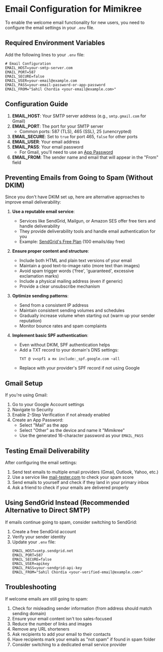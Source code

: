 # Email Configuration for Mimikree

To enable the welcome email functionality for new users, you need to configure the email settings in your `.env` file.

## Required Environment Variables

Add the following lines to your `.env` file:

```
# Email Configuration
EMAIL_HOST=your-smtp-server.com
EMAIL_PORT=587
EMAIL_SECURE=false
EMAIL_USER=your-email@example.com
EMAIL_PASS=your-email-password-or-app-password
EMAIL_FROM="Sahil Chordia <your-email@example.com>"
```

## Configuration Guide

1. **EMAIL_HOST**: Your SMTP server address (e.g., `smtp.gmail.com` for Gmail)
2. **EMAIL_PORT**: The port for your SMTP server
   - Common ports: 587 (TLS), 465 (SSL), 25 (unencrypted)
3. **EMAIL_SECURE**: Set to `true` for port 465, `false` for other ports
4. **EMAIL_USER**: Your email address
5. **EMAIL_PASS**: Your email password
   - For Gmail, you'll need to use an [App Password](https://support.google.com/accounts/answer/185833?hl=en)
6. **EMAIL_FROM**: The sender name and email that will appear in the "From" field

## Preventing Emails from Going to Spam (Without DKIM)

Since you don't have DKIM set up, here are alternative approaches to improve email deliverability:

1. **Use a reputable email service**:
   - Services like SendGrid, Mailgun, or Amazon SES offer free tiers and handle deliverability
   - They provide deliverability tools and handle email authentication for you
   - Example: [SendGrid's Free Plan](https://sendgrid.com/solutions/email-api/) (100 emails/day free)

2. **Ensure proper content and structure**:
   - Include both HTML and plain text versions of your email
   - Maintain a good text-to-image ratio (more text than images)
   - Avoid spam trigger words ('free', 'guaranteed', excessive exclamation marks)
   - Include a physical mailing address (even if generic)
   - Provide a clear unsubscribe mechanism

3. **Optimize sending patterns**:
   - Send from a consistent IP address
   - Maintain consistent sending volumes and schedules
   - Gradually increase volume when starting out (warm up your sender reputation)
   - Monitor bounce rates and spam complaints

4. **Implement basic SPF authentication**:
   - Even without DKIM, SPF authentication helps
   - Add a TXT record to your domain's DNS settings:
     ```
     TXT @ v=spf1 a mx include:_spf.google.com ~all
     ```
   - Replace with your provider's SPF record if not using Google

## Gmail Setup

If you're using Gmail:

1. Go to your Google Account settings
2. Navigate to Security
3. Enable 2-Step Verification if not already enabled
4. Create an App Password:
   - Select "Mail" as the app
   - Select "Other" as the device and name it "Mimikree"
   - Use the generated 16-character password as your `EMAIL_PASS`

## Testing Email Deliverability

After configuring the email settings:

1. Send test emails to multiple email providers (Gmail, Outlook, Yahoo, etc.)
2. Use a service like [mail-tester.com](https://www.mail-tester.com/) to check your spam score
3. Send emails to yourself and check if they land in your primary inbox
4. Ask a friend to check if your emails are delivered properly

## Using SendGrid Instead (Recommended Alternative to Direct SMTP)

If emails continue going to spam, consider switching to SendGrid:

1. Create a free SendGrid account
2. Verify your sender identity
3. Update your `.env` file:
   ```
   EMAIL_HOST=smtp.sendgrid.net
   EMAIL_PORT=587
   EMAIL_SECURE=false
   EMAIL_USER=apikey
   EMAIL_PASS=your-sendgrid-api-key
   EMAIL_FROM="Sahil Chordia <your-verified-email@example.com>"
   ```

## Troubleshooting

If welcome emails are still going to spam:

1. Check for misleading sender information (from address should match sending domain)
2. Ensure your email content isn't too sales-focused
3. Reduce the number of links and images
4. Remove any URL shorteners
5. Ask recipients to add your email to their contacts
6. Have recipients mark your emails as "not spam" if found in spam folder
7. Consider switching to a dedicated email service provider 